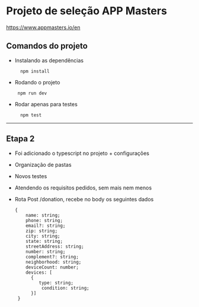 # Projeto de seleção APP Masters
https://www.appmasters.io/en

## Comandos do projeto

- Instalando as dependências 

        npm install


- Rodando o projeto 

       npm run dev


- Rodar apenas para testes

        npm test
  

---

## Etapa 2

- Foi adicionado o typescript no projeto + configurações
- Organização de pastas
- Novos testes
- Atendendo os requisitos pedidos, sem mais nem menos
- Rota Post /donation, recebe no body os seguintes dados

      {
          name: string;
          phone: string;
          email?: string;
          zip: string;
          city: string;
          state: string;
          streetAddress: string;
          number: string;
          complement?: string;
          neighborhood: string;
          deviceCount: number;
          devices: [
            {
               type: string;
                condition: string;
            }]
       }
